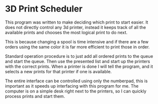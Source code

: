 # 3D Print Scheduler

This program was written to make deciding which print to start easier. 
It does not directly control any 3d printer, instead it keeps track of all the available prints and
chooses the most logical print to do next.

This is because changing a spool is time intensive and if there are a few orders using the same color it is 
far more efficient to print those in order.

Standard operation procedure is to just add all ordered prints to the queue and start the queue. Then use the
presented list and start up the printers with the correct prints. When a printer is done I will tell the program,
and it selects a new prints for that printer if one is available.

The entire interface can be controlled using only the numberpad, this is important as it speeds up interfacing
with this program for me. The computer is on a simple desk right next to the printers,
so I can quickly process prints and start them.
